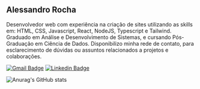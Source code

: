 ## Alessandro Rocha

Desenvolvedor web com experiência na criação de sites utilizando as skills em: HTML, CSS, Javascript, React, NodeJS, Typescript e Tailwind. Graduado em Análise e Desenvolvimento de Sistemas, e cursando Pós-Graduação em Ciência de Dados. Disponibilizo minha rede de contato, para esclarecimento de dúvidas ou assuntos relacionados a projetos e colaborações.

<a href="https://mail.google.com/mail/?view=cm&fs=1&tf=1&to=sandrorochadev@gmail.com"><img alt="Gmail Badge" src="https://img.shields.io/badge/-Email-000000?style=flat-square&labelColor=000000&logo=gmail&logoColor=white"/></a>
<a href="https://www.linkedin.com/in/sandrorochadev/"><img alt="Linkedin Badge" src="https://img.shields.io/badge/-LinkedIn-000000?style=flat-square&logo=linkedin&logoColor=white"/></a>

![Anurag's GitHub stats](https://github-readme-stats.vercel.app/api?username=sandrorochadev&show_icons=true&theme=shadow_red)
